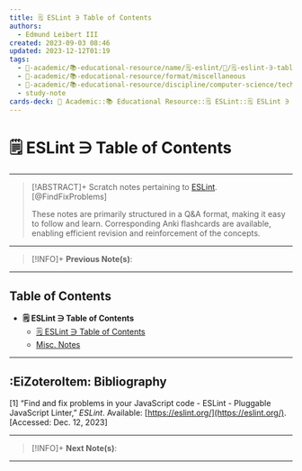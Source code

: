 ```yaml
---
title: 🗒️ ESLint ∋ Table of Contents
authors:
  - Edmund Leibert III
created: 2023-09-03 08:46
updated: 2023-12-12T01:19
tags:
  - 🔴-academic/📚-educational-resource/name/🗒️-eslint/🔖/🗒️-eslint-∋-table-of-contents
  - 🔴-academic/📚-educational-resource/format/miscellaneous
  - 🔴-academic/📚-educational-resource/discipline/computer-science/technology/eslint
  - study-note
cards-deck: 🔴 Academic::📚 Educational Resource::🗒️ ESLint::🗒️ ESLint ∋ Table of Contents
---
```


# 🗒️ ESLint ∋ Table of Contents

---

> [!ABSTRACT]+ 
> Scratch notes pertaining to [ESLint](https://eslint.org/). [@FindFixProblems]
> 
> These notes are primarily structured in a Q&A format, making it easy to follow and learn. Corresponding Anki flashcards are available, enabling efficient revision and reinforcement of the concepts.

---

> [!INFO]+ 
> **Previous Note(s)**:
> 

---

## Table of Contents

- **🗒️ ESLint ∋ Table of Contents**
	- [🗒️ ESLint ∋ Table of Contents](the-vault/src/🔴%20Academic/📚%20Educational%20Resource/🗒️%20ESLint/🗒️%20ESLint%20∋%20Table%20of%20Contents.md)
	- [Misc. Notes](the-vault/src/🔴%20Academic/📚%20Educational%20Resource/🗒️%20ESLint/Misc.%20Notes.md)

---

## :EiZoteroItem: Bibliography

\[1\]
“Find and fix problems in your JavaScript code - ESLint - Pluggable JavaScript Linter,” _ESLint_. Available: [https://eslint.org/](https://eslint.org/). [Accessed: Dec. 12, 2023]

---

> [!INFO]+
> **Next Note(s)**:
> 

---

